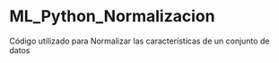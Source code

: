 # ML_Python_Normalizacion
Código utilizado para Normalizar las características de un conjunto de datos
